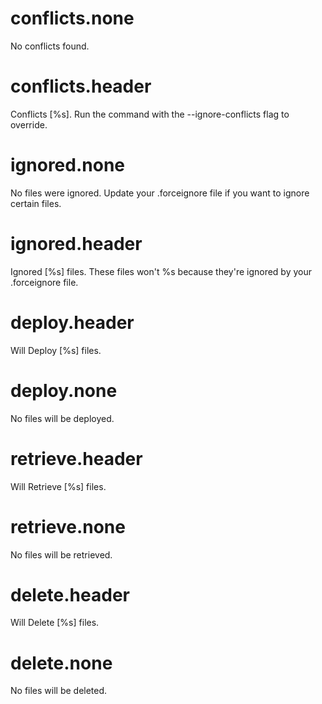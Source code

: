 # conflicts.none

No conflicts found.

# conflicts.header

Conflicts [%s]. Run the command with the --ignore-conflicts flag to override.

# ignored.none

No files were ignored. Update your .forceignore file if you want to ignore certain files.

# ignored.header

Ignored [%s] files. These files won't %s because they're ignored by your .forceignore file.

# deploy.header

Will Deploy [%s] files.

# deploy.none

No files will be deployed.

# retrieve.header

Will Retrieve [%s] files.

# retrieve.none

No files will be retrieved.

# delete.header

Will Delete [%s] files.

# delete.none

No files will be deleted.
